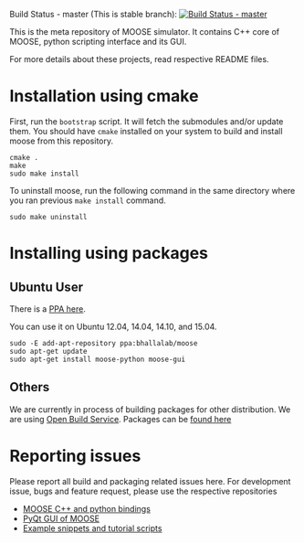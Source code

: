 Build Status - master (This is stable branch): [![Build Status - master](https://travis-ci.org/BhallaLab/moose.svg?branch=master)](https://travis-ci.org/BhallaLab/moose)

This is the meta repository of MOOSE simulator. It contains C++ core of MOOSE,
python scripting interface and its GUI. 

For more details about these projects, read respective README files.

# Installation using cmake

First, run the `bootstrap` script. It will fetch the submodules and/or update
them. You should have `cmake` installed on your system to build and install
moose from this repository.

    cmake .
    make 
    sudo make install

To uninstall moose, run the following command in the same directory where you ran
previous `make install` command.

    sudo make uninstall


# Installing using packages

## Ubuntu User

There is a [PPA here](https://launchpad.net/~bhallalab/+archive/ubuntu/moose).

You can use it on Ubuntu 12.04, 14.04, 14.10, and 15.04.
    
    sudo -E add-apt-repository ppa:bhallalab/moose
    sudo apt-get update
    sudo apt-get install moose-python moose-gui


## Others

We are currently in process of building packages for other distribution. We are
using [Open Build Service](https://build.opensuse.org/package/show/home:moose/moose). Packages can be [found here](http://software.opensuse.org/download.html?project=home%3Amoose&package=moose)

# Reporting issues

Please report all build and packaging related issues here. For development
issue, bugs and feature request, please use the respective repositories

- [MOOSE C++ and python bindings](https://github.com/BhallaLab/moose-core)
- [PyQt GUI of MOOSE](https://github.com/BhallaLab/moose-gui)
- [Example snippets and tutorial
  scripts](https://github.com/BhallaLab/moose-examples)
